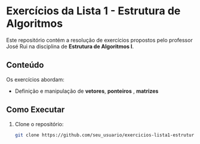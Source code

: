 # Exercícios da Lista 1 - Estrutura de Algoritmos  
Este repositório contém a resolução de exercícios propostos pelo professor José Rui na disciplina de **Estrutura de Algoritmos I**.

## Conteúdo  
Os exercícios abordam:  
- Definição e manipulação de **vetores**, **ponteiros** , **matrizes** 

## Como Executar  
1. Clone o repositório:  
   ```bash
   git clone https://github.com/seu_usuario/exercicios-lista1-estrutura-algoritmos.git
